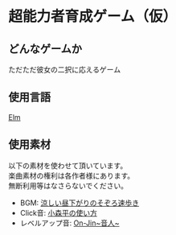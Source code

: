 超能力者育成ゲーム（仮）
=======================

どんなゲームか
-------------

ただただ彼女の二択に応えるゲーム

使用言語
--------
[Elm](http://elm-lang.org/)

使用素材
--------
以下の素材を使わせて頂いています。  
楽曲素材の権利は各作者様にあります。  
無断利用等はなさらないでください。

* BGM: [涼しい昼下がりのそぞろ速歩き](http://dova-s.jp/bgm/play471.html)
* Click音: [小森平の使い方](http://taira-komori.jpn.org/)
* レベルアップ音: [On-Jin~音人~](http://on-jin.com/)